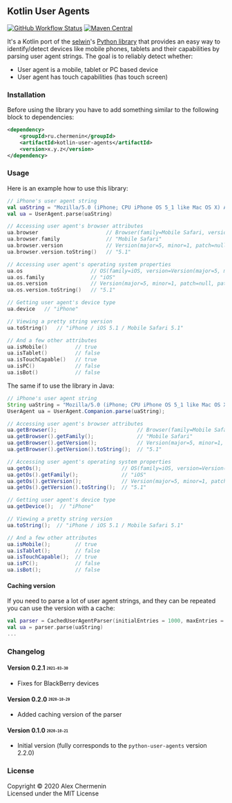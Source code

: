 ## Kotlin User Agents

[![GitHub Workflow Status](https://img.shields.io/github/workflow/status/chermenin/kotlin-user-agents/Java%20CI%20with%20Gradle)](https://github.com/chermenin/kotlin-user-agents/actions/workflows/gradle.yml)
[![Maven Central](https://img.shields.io/maven-central/v/ru.chermenin/kotlin-user-agents)](https://search.maven.org/artifact/ru.chermenin/kotlin-user-agents)

It's a Kotlin port of the [selwin](//github.com/selwin)'s [Python library](//github.com/selwin/python-user-agents) that provides an easy way to identify/detect devices like mobile phones, tablets and their capabilities by parsing user agent strings. The goal is to reliably detect whether:

- User agent is a mobile, tablet or PC based device
- User agent has touch capabilities (has touch screen)

### Installation

Before using the library you have to add something similar to the following block to dependencies:

```xml
<dependency>
    <groupId>ru.chermenin</groupId>
    <artifactId>kotlin-user-agents</artifactId>
    <version>x.y.z</version>
</dependency>
```

### Usage

Here is an example how to use this library:

```kotlin
// iPhone's user agent string
val uaString = "Mozilla/5.0 (iPhone; CPU iPhone OS 5_1 like Mac OS X) AppleWebKit/534.46 (KHTML, like Gecko) Version/5.1 Mobile/9B179 Safari/7534.48.3"
val ua = UserAgent.parse(uaString)

// Accessing user agent's browser attributes
ua.browser                      // Browser(family=Mobile Safari, version=Version(major=5, minor=1, patch=null, patchMinor=null))
ua.browser.family               // "Mobile Safari"
ua.browser.version              // Version(major=5, minor=1, patch=null, patchMinor=null)
ua.browser.version.toString()   // "5.1"

// Accessing user agent's operating system properties
ua.os                      // OS(family=iOS, version=Version(major=5, minor=1, patch=null, patchMinor=null))
ua.os.family               // "iOS"
ua.os.version              // Version(major=5, minor=1, patch=null, patchMinor=null)
ua.os.version.toString()   // "5.1"

// Getting user agent's device type
ua.device   // "iPhone"

// Viewing a pretty string version
ua.toString()   // "iPhone / iOS 5.1 / Mobile Safari 5.1"

// And a few other attributes
ua.isMobile()         // true
ua.isTablet()         // false
ua.isTouchCapable()   // true
ua.isPC()             // false
ua.isBot()            // false
```

The same if to use the library in Java:

```java
// iPhone's user agent string
String uaString = "Mozilla/5.0 (iPhone; CPU iPhone OS 5_1 like Mac OS X) AppleWebKit/534.46 (KHTML, like Gecko) Version/5.1 Mobile/9B179 Safari/7534.48.3";
UserAgent ua = UserAgent.Companion.parse(uaString);

// Accessing user agent's browser attributes
ua.getBrowser();                          // Browser(family=Mobile Safari, version=Version(major=5, minor=1, patch=null, patchMinor=null))
ua.getBrowser().getFamily();              // "Mobile Safari"
ua.getBrowser().getVersion();             // Version(major=5, minor=1, patch=null, patchMinor=null)
ua.getBrowser().getVersion().toString();  // "5.1"

// Accessing user agent's operating system properties
ua.getOs();                          // OS(family=iOS, version=Version(major=5, minor=1, patch=null, patchMinor=null))
ua.getOs().getFamily();              // "iOS"
ua.getOs().getVersion();             // Version(major=5, minor=1, patch=null, patchMinor=null)
ua.getOs().getVersion().toString();  // "5.1"

// Getting user agent's device type
ua.getDevice();  // "iPhone"

// Viewing a pretty string version
ua.toString();  // "iPhone / iOS 5.1 / Mobile Safari 5.1"

// And a few other attributes
ua.isMobile();        // true
ua.isTablet();        // false
ua.isTouchCapable();  // true
ua.isPC();            // false
ua.isBot();           // false
```

#### Caching version

If you need to parse a lot of user agent strings, and they can be repeated you can use the version with a cache:

```kotlin
val parser = CachedUserAgentParser(initialEntries = 1000, maxEntries = 3000)
val ua = parser.parse(uaString)
...
```

### Changelog

#### Version 0.2.1 <sub><sup>`2021-03-30`</sup></sub>
- Fixes for BlackBerry devices

#### Version 0.2.0 <sub><sup>`2020-10-29`</sup></sub>
- Added caching version of the parser

#### Version 0.1.0 <sub><sup>`2020-10-21`</sup></sub>
- Initial version (fully corresponds to the `python-user-agents` version 2.2.0)

### License

Copyright © 2020 Alex Chermenin  
Licensed under the MIT License
